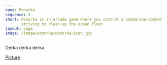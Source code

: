 ```yaml
---
name: Ponorka
sequence: 3
short: Ponorka is an arcade game where you control a submarine-bomber
       striving to clean up the ocean floor.
layout: page
image: /image/ponorka/ponorka-icon.jpg
---
```

Derka derka derka.

<div class="images">
  <a href="/image/ponorka-icon.jpg">Picture</a>
</div>
